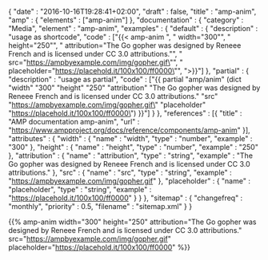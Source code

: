 {
    "date" : "2016-10-16T19:28:41+02:00",
    "draft" : false,
    "title" : "amp-anim",
    "amp" : {
        "elements" : ["amp-anim"]
    },
    "documentation" : {
        "category" : "Media",
        "element" : "amp-anim",
        "examples" : {
            "default" : {
                "description" : "usage as shortcode",
                "code" : ["{{< amp-anim ", "    width=\"300\"", "    height=\"250\"", "    attribution=\"The Go gopher was designed by Reneee French and is licensed under CC 3.0 attributions.\"", "    src=\"https://ampbyexample.com/img/gopher.gif\"", "    placeholder=\"https://placehold.it/100x100/ff0000\"", ">}}"]
            },
            "partial" : {
                "description" : "usage as partial",
                "code" : ["{{ partial \"amp/anim\" (dict \"width\" \"300\" \"height\" \"250\" \"attribution\" \"The Go gopher was designed by Reneee French and is licensed under CC 3.0 attributions.\" \"src\" \"https://ampbyexample.com/img/gopher.gif\" \"placeholder\" \"https://placehold.it/100x100/ff0000\") }}"]
            }
        },
        "references" : [{
            "title" : "AMP documentation amp-anim",
            "url" : "https://www.ampproject.org/docs/reference/components/amp-anim"
        }],
        "attributes" : {
            "width" : {
               "name" : "width",
               "type" : "number",
               "example" : "300"
            },
            "height" : {
               "name" : "height",
               "type" : "number",
               "example" : "250"
            },
             "attribution" : {
                "name" : "attribution",
                "type" : "string",
                "example" : "The Go gopher was designed by Reneee French and is licensed under CC 3.0 attributions."
             },
              "src" : {
                 "name" : "src",
                 "type" : "string",
                 "example" : "https://ampbyexample.com/img/gopher.gif"
              },
              "placeholder" : {
                   "name" : "placeholder",
                   "type" : "string",
                   "example" : "https://placehold.it/100x100/ff0000"
              }
        }
    },
    "sitemap" : {
      "changefreq" : "monthly",
      "priority" : 0.5,
      "filename" : "sitemap.xml"
    }
}

{{% amp-anim width="300" height="250" attribution="The Go gopher was designed by Reneee French and is licensed under CC 3.0 attributions." src="https://ampbyexample.com/img/gopher.gif" placeholder="https://placehold.it/100x100/ff0000" %}}

